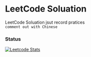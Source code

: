 # LeetCode Soluation

LeetCode Soluation jsut record pratices  
`comment out with Chinese`


### Status
[![Leetcode Stats](https://leetcard.jacoblin.cool/WoodToo212)](https://leetcode.com/WoodToo212)
